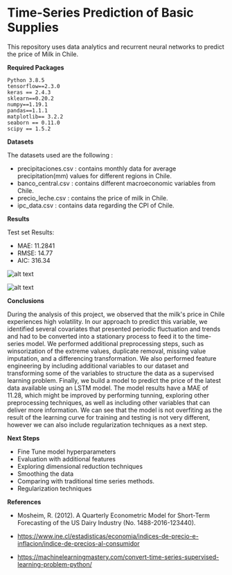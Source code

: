 # Time-Series Prediction of Basic Supplies

This repository uses data analytics and recurrent neural networks to predict the price of Milk in Chile. 

**Required Packages**

    Python 3.8.5
    tensorflow==2.3.0
    keras == 2.4.3
    sklearn==0.20.2
    numpy==1.19.1
    pandas==1.1.1
    matplotlib== 3.2.2
    seaborn == 0.11.0
    scipy == 1.5.2

**Datasets**

The datasets used are the following : 

- precipitaciones.csv : contains monthly data for average precipitation(mm) values for different regions in Chile. 
- banco_central.csv : contains different macroeconomic variables from Chile. 
- precio_leche.csv : contains the price of milk in Chile. 
- ipc_data.csv : contains data regarding the CPI of Chile.


**Results**

Test set Results: 

- MAE: 11.2841
- RMSE: 14.77
- AIC:  316.34

![alt text](https://github.com/danisha20/SpikeChallenge/blob/main/lossfunc_epochs.png)

![alt text](https://github.com/danisha20/SpikeChallenge/blob/main/forecast.png)

**Conclusions**

During the analysis of this project, we observed that the milk's price in Chile experiences high volatility. In our approach to predict this variable, we identified several covariates that presented periodic fluctuation and trends and had to be converted into a stationary process to feed it to the time-series model. We performed additional preprocessing steps, such as winsorization of the extreme values, duplicate removal,  missing value imputation, and a differencing transformation. We also performed feature engineering by including additional variables to our dataset and transforming some of the variables to structure the data as a supervised learning problem. Finally, we build a model to predict the price of the latest data available using an LSTM model. The model results have a MAE of 11.28, which might be improved by performing tunning, exploring other preprocessing techniques, as well as including other variables that can deliver more information. We can see that the model is not overfiting as the result of the learning curve for training and testing is not very different, however we can also include regularization techniques as a next step. 


**Next Steps**

- Fine Tune model hyperparameters 
- Evaluation with additional features
- Exploring dimensional reduction techniques
- Smoothing the data 
- Comparing with traditional time series methods.
- Regularization techniques 

**References**

- Mosheim, R. (2012). A Quarterly Econometric Model for Short-Term Forecasting of the US Dairy Industry (No. 1488-2016-123440).

- https://www.ine.cl/estadisticas/economia/indices-de-precio-e-inflacion/indice-de-precios-al-consumidor

- https://machinelearningmastery.com/convert-time-series-supervised-learning-problem-python/
